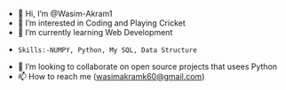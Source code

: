 - 👋 Hi, I’m @Wasim-Akram1
- 👀 I’m interested in Coding and Playing Cricket  
- 🌱 I’m currently learning Web Development 
-     Skills:-NUMPY, Python, My SQL, Data Structure 
- 💞️ I’m looking to collaborate on open source projects that usees Python
- 📫 How to reach me (wasimakramk60@gmail.com)

<!---
Wasim-Akram1/Wasim-Akram1 is a ✨ special ✨ repository because its `README.md` (this file) appears on your GitHub profile.
You can click the Preview link to take a look at your changes.
--->

